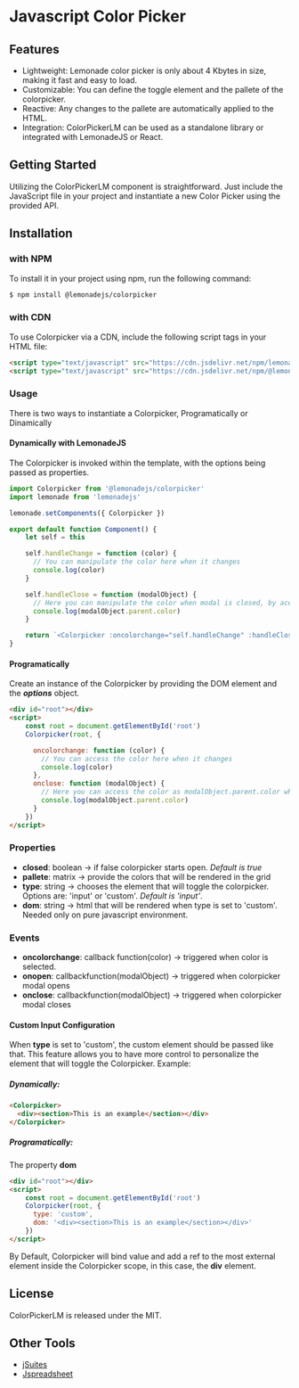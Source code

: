 # Javascript Color Picker

## Features

-   Lightweight: Lemonade color picker is only about 4 Kbytes in size, making it fast and easy to load.
-   Customizable: You can define the toggle element and the pallete of the colorpicker.
-   Reactive: Any changes to the pallete are automatically applied to the HTML.
-   Integration: ColorPickerLM can be used as a standalone library or integrated with LemonadeJS or React.

## Getting Started

Utilizing the ColorPickerLM component is straightforward. Just include the JavaScript file in your project and instantiate a new Color Picker using the provided API.

## Installation

### with NPM

To install it in your project using npm, run the following command:

```bash
$ npm install @lemonadejs/colorpicker
```

### with CDN

To use Colorpicker via a CDN, include the following script tags in your HTML file:

```html
<script type="text/javascript" src="https://cdn.jsdelivr.net/npm/lemonadejs/dist/lemonade.min.js"></script>
<script type="text/javascript" src="https://cdn.jsdelivr.net/npm/@lemonadejs/colorpicker/dist/index.min.js"></script>
```
### Usage

There is two ways to instantiate a Colorpicker, Programatically or Dinamically

#### Dynamically with LemonadeJS

The Colorpicker is invoked within the template, with the options being passed as properties.

```javascript
import Colorpicker from '@lemonadejs/colorpicker'
import lemonade from 'lemonadejs'

lemonade.setComponents({ Colorpicker })

export default function Component() {
    let self = this

    self.handleChange = function (color) {
      // You can manipulate the color here when it changes
      console.log(color)
    }

    self.handleClose = function (modalObject) {
      // Here you can manipulate the color when modal is closed, by acessing it as modalObject.parent.color
      console.log(modalObject.parent.color)
    }

    return `<Colorpicker :oncolorchange="self.handleChange" :handleClose="self.handleClose" />`
}
```

#### Programatically

Create an instance of the Colorpicker by providing the DOM element and the **_options_** object.

```html
<div id="root"></div>
<script>
    const root = document.getElementById('root')
    Colorpicker(root, {

      oncolorchange: function (color) {
        // You can access the color here when it changes
        console.log(color)
      },
      onclose: function (modalObject) {
        // Here you can access the color as modalObject.parent.color when modal is closed
        console.log(modalObject.parent.color)
      }
    })
</script>
```

### Properties

- **closed**: boolean -> if false colorpicker starts open. *_Default is true_*
- **pallete**: matrix -> provide the colors that will be rendered in the grid
- **type**: string -> chooses the element that will toggle the colorpicker. Options are: 'input' or 'custom'. *_Default is 'input'_*.
- **dom**: string -> html that will be rendered when type is set to 'custom'. Needed only on pure javascript environment.

### Events

- **oncolorchange**: callback function(color) -> triggered when color is selected.
- **onopen**: callbackfunction(modalObject) -> triggered when colorpicker modal opens
- **onclose**: callbackfunction(modalObject) -> triggered when colorpicker modal closes


#### Custom Input Configuration

When **type** is set to 'custom', the custom element should be passed like that. This feature allows you to have more control to personalize the element that will toggle the Colorpicker. Example:

##### Dynamically:

```html
<Colorpicker>
  <div><section>This is an example</section></div>
</Colorpicker>
```

##### Programatically:

The property **dom** 

```html
<div id="root"></div>
<script>
    const root = document.getElementById('root')
    Colorpicker(root, {
      type: 'custom',
      dom: '<div><section>This is an example</section></div>'
    })
</script>
```

By Default, Colorpicker will bind value and add a ref to the most external element inside the Colorpicker scope, in this case, the **div** element.

## License

ColorPickerLM is released under the MIT.

## Other Tools

-   [jSuites](https://jsuites.net/v4/)
-   [Jspreadsheet](https://jspreadsheet.com)
